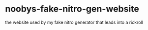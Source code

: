 # noobys-fake-nitro-gen-website
the website used by my fake nitro generator that leads into a rickroll

